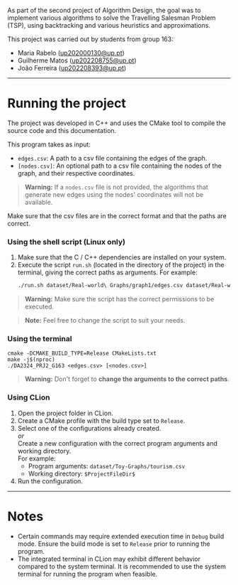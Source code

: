 As part of the second project of Algorithm Design, the goal was to implement various algorithms to solve the 
Travelling Salesman Problem (TSP), using backtracking and various heuristics and approximations.

This project was carried out by students from group 163: 
 - Maria Rabelo (up202000130@up.pt)
 - Guilherme Matos (up202208755@up.pt)
 - João Ferreira (up202208393@up.pt)

---

# Running the project

The project was developed in C++ and uses the CMake tool to compile the source code and this documentation.  

This program takes as input:
- `edges.csv`: A path to a csv file containing the edges of the graph.
- `[nodes.csv]`: An optional path to a csv file containing the nodes of the graph, and their respective coordinates.

> **Warning:** If a `nodes.csv` file is not provided, the algorithms that generate new edges using the nodes' coordinates 
> will not be available.

Make sure that the csv files are in the correct format and that the paths are correct.

### Using the shell script (Linux only)
1. Make sure that the C / C++ dependencies are installed on your system.
2. Execute the script `run.sh` (located in the directory of the project) in the terminal, giving the correct paths as 
   arguments.
   For example:
   ```bash
   ./run.sh dataset/Real-world\ Graphs/graph1/edges.csv dataset/Real-world\ Graphs/graph1/nodes.csv
   ```

> **Warning:** Make sure the script has the correct permissions to be executed.  

> **Note:** Feel free to change the script to suit your needs.

### Using the terminal

```
cmake -DCMAKE_BUILD_TYPE=Release CMakeLists.txt
make -j$(nproc)
./DA2324_PRJ2_G163 <edges.csv> [<nodes.csv>]
```

> **Warning:** Don't forget to **change the arguments to the correct paths**.

### Using CLion

1. Open the project folder in CLion.
2. Create a CMake profile with the build type set to `Release`.
3. Select one of the configurations already created.  
   _or_  
   Create a new configuration with the correct program arguments and working directory.  
   For example:
    - Program arguments: `dataset/Toy-Graphs/tourism.csv`
    - Working directory: `$ProjectFileDir$`
4. Run the configuration.

---

# Notes

- Certain commands may require extended execution time in `Debug` build mode. 
  Ensure the build mode is set to `Release` prior to running the program. 
- The integrated terminal in CLion may exhibit different behavior compared to the system terminal.
  It is recommended to use the system terminal for running the program when feasible.
